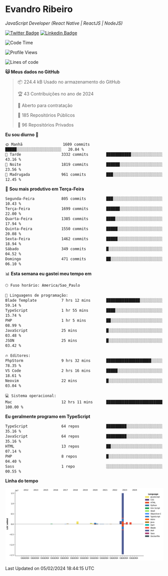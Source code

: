 # Evandro **Ribeiro**

*JavaScript Developer (React Native | ReactJS | NodeJS)*

[![Twitter Badge](https://img.shields.io/badge/-@ribeiroevandro-201B2D?style=flat-square&labelColor=201B2D&logo=twitter&logoColor=white&link=https://twitter.com/ribeiroevandro)](https://twitter.com/ribeiroevandro) 
[![Linkedin Badge](https://img.shields.io/badge/-Evandro%20Ribeiro-201B2D?style=flat-square&logo=Linkedin&logoColor=white&link=https://www.linkedin.com/in/ribeiroevandro)](https://www.linkedin.com/in/ribeiroevandro) 


<!--START_SECTION:waka-->
![Code Time](http://img.shields.io/badge/Code%20Time-3%2C669%20hrs%2045%20mins-blue)

![Profile Views](http://img.shields.io/badge/Visualizac%C3%B5es%20do%20perfil-21-blue)

![Lines of code](https://img.shields.io/badge/Desde%20o%20Hello%20World%20eu%20escrevi-21.7%20million%20linhas%20de%20c%C3%B3digo-blue)

**🐱 Meus dados no GitHub** 

> 📦 224.4 kB Usado no armazenamento do GitHub 
 > 
> 🏆 43 Contribuições no ano de 2024
 > 
> 💼 Aberto para contratação
 > 
> 📜 185 Repositórios Públicos 
 > 
> 🔑 96 Repositórios Privados 
 > 
**Eu sou diurno 🐤** 

```text
🌞 Manhã                  1609 commits        █████░░░░░░░░░░░░░░░░░░░░   20.84 % 
🌆 Tarde                  3332 commits        ███████████░░░░░░░░░░░░░░   43.16 % 
🌃 Noite                  1819 commits        ██████░░░░░░░░░░░░░░░░░░░   23.56 % 
🌙 Madrugada              961 commits         ███░░░░░░░░░░░░░░░░░░░░░░   12.45 % 
```
📅 **Sou mais produtivo em Terça-Feira** 

```text
Segunda-Feira            805 commits         ███░░░░░░░░░░░░░░░░░░░░░░   10.43 % 
Terça-Feira              1699 commits        ██████░░░░░░░░░░░░░░░░░░░   22.00 % 
Quarta-Feira             1385 commits        ████░░░░░░░░░░░░░░░░░░░░░   17.94 % 
Quinta-Feira             1550 commits        █████░░░░░░░░░░░░░░░░░░░░   20.08 % 
Sexta-Feira              1462 commits        █████░░░░░░░░░░░░░░░░░░░░   18.94 % 
Sábado                   349 commits         █░░░░░░░░░░░░░░░░░░░░░░░░   04.52 % 
Domingo                  471 commits         ██░░░░░░░░░░░░░░░░░░░░░░░   06.10 % 
```


📊 **Esta semana eu gastei meu tempo em** 

```text
🕑︎ Fuso horário: America/Sao_Paulo

💬 Linguagens de programação: 
Blade Template           7 hrs 12 mins       ███████████████░░░░░░░░░░   59.14 % 
TypeScript               1 hr 55 mins        ████░░░░░░░░░░░░░░░░░░░░░   15.74 % 
PHP                      1 hr 5 mins         ██░░░░░░░░░░░░░░░░░░░░░░░   08.99 % 
JavaScript               25 mins             █░░░░░░░░░░░░░░░░░░░░░░░░   03.48 % 
JSON                     25 mins             █░░░░░░░░░░░░░░░░░░░░░░░░   03.42 % 

🔥 Editores: 
PhpStorm                 9 hrs 32 mins       ████████████████████░░░░░   78.35 % 
VS Code                  2 hrs 16 mins       █████░░░░░░░░░░░░░░░░░░░░   18.61 % 
Neovim                   22 mins             █░░░░░░░░░░░░░░░░░░░░░░░░   03.04 % 

💻 Sistema operacional: 
Mac                      12 hrs 11 mins      █████████████████████████   100.00 % 
```

**Eu geralmente programo em TypeScript** 

```text
TypeScript               64 repos            █████████░░░░░░░░░░░░░░░░   35.16 % 
JavaScript               64 repos            █████████░░░░░░░░░░░░░░░░   35.16 % 
HTML                     13 repos            ██░░░░░░░░░░░░░░░░░░░░░░░   07.14 % 
PHP                      8 repos             █░░░░░░░░░░░░░░░░░░░░░░░░   04.40 % 
Sass                     1 repo              ░░░░░░░░░░░░░░░░░░░░░░░░░   00.55 % 
```



**Linha do tempo**

![Lines of Code chart](https://raw.githubusercontent.com/ribeiroevandro/ribeiroevandro/main/assets/bar_graph.png)


 Last Updated on 05/02/2024 18:44:15 UTC
<!--END_SECTION:waka-->
